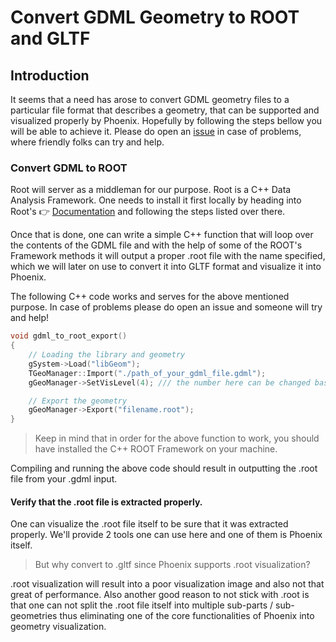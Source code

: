 # Convert GDML Geometry to ROOT and GLTF

## Introduction

It seems that a need has arose to convert GDML geometry files to a particular file format that describes a geometry,
that can be supported and visualized properly by Phoenix. 
Hopefully by following the steps bellow you will be able to achieve it. 
Please do open an [issue](https://github.com/HSF/phoenix/issues) in case of problems, where friendly folks can try and help. 

### Convert GDML to ROOT 

Root will server as a middleman for our purpose. 
Root is a C++ Data Analysis Framework. One needs to install it first locally by heading into Root's 👉 [Documentation](https://root.cern/install/) and following the steps listed over there. 

Once that is done, one can write a simple C++ function that will loop over the contents of the GDML file and with the help of some of the ROOT's Framework methods it will output a proper .root file with the name specified, which we will later on use to convert it into GLTF format and visualize it into Phoenix. 

The following C++ code works and serves for the above mentioned purpose. In case of problems please do open an issue and someone will try and help! 

```c++
void gdml_to_root_export() 
{
    // Loading the library and geometry
    gSystem->Load("libGeom");
    TGeoManager::Import("./path_of_your_gdml_file.gdml");
    gGeoManager->SetVisLevel(4); /// the number here can be changed based on the depth of the visibility level of your gdml file and the detail that you want to visualize it. 

    // Export the geometry
    gGeoManager->Export("filename.root");
}
```

> Keep in mind that in order for the above function to work, you should have installed the C++ ROOT Framework on your machine. 

Compiling and running the above code should result in outputting the .root file from your .gdml input. 

#### Verify that the .root file is extracted properly. 

One can visualize the .root file itself to be sure that it was extracted properly. 
We'll provide 2 tools one can use here and one of them is Phoenix itself.

> But why convert to .gltf since Phoenix supports .root visualization? 

.root visualization will result into a poor visualization image and also not that great of performance. Also another good reason to not stick with .root is that one can not split the .root file itself into multiple sub-parts / sub-geometries thus eliminating one of the core functionalities of Phoenix into geometry visualization. 